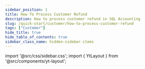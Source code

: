 ```yaml
---
sidebar_position: 1
title: How To Process Customer Refund
description: How to process customer refund in SQL Accounting
slug: /quick-start/customer/how-to-process-customer-refund
tags: ["Customer"]
hide_title: true
hide_table_of_contents: true
sidebar_class_name: hidden-sidebar-items
---
```


import '@src/css/sidebar.css';
import { YtLayout } from '@src/components/yt-layout';

<YtLayout 
    url="https://www.youtube.com/embed/HXmKPVFmZ7c?autoplay=1"
    videoId="HXmKPVFmZ7c"
    title="How To Process Customer Refund"
/>
